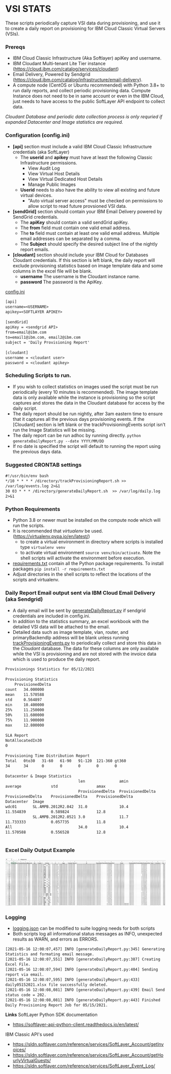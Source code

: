 # **VSI STATS**

These scripts periodically capture VSI data during provisioning, and use it to create a daily report on provisioning
for IBM Cloud Classic Virtual Servers (VSIs).

### Prereqs
* IBM Cloud Classic Infrastructure (Aka Softlayer) apiKey and username.  
* IBM Cloudant Multi-tenant Lite Tier instance (https://cloud.ibm.com/catalog/services/cloudant)
* Email Delivery, Powered by Sendgrid (https://cloud.ibm.com/catalog/infrastructure/email-delivery).
* A compute node (CentOS or Ubuntu recommended) with Python 3.8+ to run daily reports, and collect periodic provisioning data.  Compute Instance does not need to be in same account or even in the IBM Cloud, just needs to have access to the public SoftLayer API endpoint to collect data.

_Cloudant Database and periodic data collection process is only requried if expanded Datacenter and Image statistics are required._

### Configuration (config.ini)
* **[api]** section must include a valid IBM Cloud Classic Infrastructure credentials (aka SoftLayer)
  * The **userid** and **apikey** must have at least the following Classic Infrastructure permissions.
    * View Audit Log 
    * View Virtual Host Details
    * View Virtual Dedicated Host Details
    * Manage Public Images
  * **Userid** needs to also have the ability to view all existing and future virtual devices.
    * "Auto virtual server access" must be checked on permissions to allow script to read future provsioned VSI data.
* **[sendGrid]** section should contain your IBM Email Delivery powered by SendGrid credentials.
  * The **apiKey** should contain a valid sendGrid apiKey.
  * The **from** field must contain one valid email address.
  * The **to** field must contain at least one valid email address.  Multiple email addresses can be separated by a comma.
  * The **Subject** should specify the desired subject line of the nightly report emails.
* **[cloudant]** section should include your IBM Cloud for Databases Cloudant credentials.  If this section is left blank, the daily report will exclude provisioning statistics based on image template data and some columns in the excel file will be blank.
  * **username**  The username is the Cloudant instance name. 
  * **password**  The password is the ApiKey.  
  
[config.ini](sample.ini)
```bazaar
[api]
username=<USERNAME>
apikey=<SOFTLAYER APIKEY>

[sendGrid]
apiKey = <sendgrid API>
from=email@ibm.com
to=email1@ibm.com, email2@ibm.com
subject = 'Daily Provisioning Report'

[cloudant]
username = <cloudant user>
password = <cloudant apikey>
```
### Scheduling Scripts to run.
* If you wish to collect statistics on images used the script must be run periodically (every 10 minutes is recommended).  The image template data is only available while the instance is provisioning so the script captures and stores the data in the Cloudant database for access by the daily script.
* The daily report should be run nightly, after 3am eastern time to ensure that it captures all the previous days provisioning events.  If the [Cloudant] section is left blank or
the trackProvisioningEvents script isn't run the Image Statistics will be missing.
* The daily report can be run adhoc by running directly.   ````python generateDailyReport.py --date YYYY/MM/DD````
* If no date is specified the script will default to running the report using the previous days data.

### Suggested CRONTAB settings
````bazaar
#!/usr/bin/env bash
*/10 * * * * /directory/trackProvisioningReport.sh >> /var/log/events.log 2>&1
30 03 * * * /directory/generateDailyReport.sh  >> /var/log/daily.log 2>&1
````

### Python Requirements
* Python 3.8 or newer must be installed on the compute node  which will run the scripts.
* It is recommended that _virtualenv_ be used. (https://virtualenv.pypa.io/en/latest/)
  * to create a virtual environment in directory where scripts is installed type ````virtualenv venv````
  * to activate virtual environment ````source venv/bin/activate````.  Note the shell scripts will activate the environment before execution.
* [requirements.txt](requirements.txt) contain all the Python package requirements.  To install packages ````pip install -r requirements.txt````
* Adjust directories in the shell scripts to reflect the locations of the scripts and virtualenv.

### Daily Report Email output sent via IBM Cloud Email Delivery (aka Sendgrid)
* A daily email will be sent by [generateDailyReport.py](generateDailyReport.py) if sendgrid credentials are included in config.ini.
* In addition to the statistics summary, an excel workbook with the detailed VSI data will be attached to the email. 
* Detailed data such as image template, vlan, router, and primaryBackendIp address will be blank unless running [trackProvisioningEvents.py](trackProvisioningEvents.py) 
  to periodically collect and store this data in the _Cloudant_ database.  The data for these columns are only available while the VSI is provisioning
  and are not stored with the invoice data which is used to produce the daily report.

````
Provisionings Statistics for 05/12/2021

Provisioning Statistics
	ProvisionedDelta
count 	34.000000
mean 	11.570588
std 	0.564897
min 	10.400000
25% 	11.250000
50% 	11.600000
75% 	11.900000
max 	12.800000

SLA Report
NotAllocatedIn30
0

Provisioning Time Distribution Report
Total	0to30	31-60	61-90	91-120	121-360	gt360
34      34      0       0	    0	    0	    0

Datacenter & Image Statistics
		                        len 	          amin 	            average 	        std 	            amax
		                        ProvisionedDelta  ProvisionedDelta 	ProvisionedDelta 	ProvisionedDelta 	ProvisionedDelta
Datacenter 	Image 					
wdc01 	    SL.AMPB.2012R2.042  31.0 	          10.4 	            11.554839 	        0.589824 	        12.8
            SL.AMPB.2012R2.0521 3.0 	          11.7 	            11.733333 	        0.057735 	        11.8
All 		                    34.0 	          10.4 	            11.570588 	        0.556528 	        12.8


````
### Excel Daily Output Example

![example-output](example-output.png)

### Logging
* [logging.json](logging.json) can be modified to suite logging needs for both scripts
* Both scripts log all informational status messages as INFO, unexpected results as WARN, and errors as ERRORS.

````
[2021-05-16 12:08:07,457] INFO [generateDailyReport.py:345] Generating Statistics and formating email message.
[2021-05-16 12:08:07,551] INFO [generateDailyReport.py:387] Creating Excel File.
[2021-05-16 12:08:07,594] INFO [generateDailyReport.py:404] Sending report via email.
[2021-05-16 12:08:07,595] INFO [generateDailyReport.py:433] daily05152021.xlsx file successfully deleted.
[2021-05-16 12:08:08,081] INFO [generateDailyReport.py:439] Email Send status code = 202.
[2021-05-16 12:08:08,081] INFO [generateDailyReport.py:443] Finished Daily Provisioning Report Job for 05/15/2021.
````

**Links**
SoftLayer Python SDK documentation
* https://softlayer-api-python-client.readthedocs.io/en/latest/

IBM Classic API's used
* https://sldn.softlayer.com/reference/services/SoftLayer_Account/getInvoices/
* https://sldn.softlayer.com/reference/services/SoftLayer_Account/getHourlyVirtualGuests/
* https://sldn.softlayer.com/reference/services/SoftLayer_Event_Log/